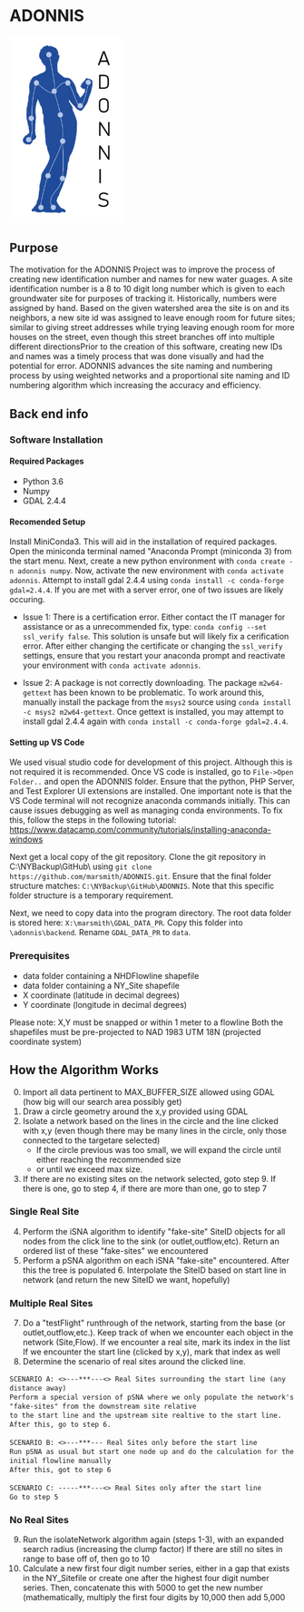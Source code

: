 # ADONNIS
<img src="/images/logoRob.png" width="200"/>

## Purpose
The motivation for the ADONNIS Project was to improve the process of creating new identification number and names for new water guages. A site identification number is a 8 to 10 digit long number which is given to each groundwater site for purposes of tracking it. Historically, numbers were assigned by hand. Based on the given watershed area the site is on and its neighbors, a new site id was assigned to leave enough room for future sites; similar to giving street addresses while trying leaving enough room for more houses on the street, even though this street branches off into multiple different directionsPrior to the creation of this software, creating new IDs and names was a timely process that was done visually and had the potential for error. ADONNIS advances the site naming and numbering process by using weighted networks and a proportional site naming and ID numbering algorithm which increasing the accuracy and efficiency. 

## Back end info

  ### Software Installation
  
  #### Required Packages
  - Python 3.6
  - Numpy
  - GDAL 2.4.4
  
  
  #### Recomended Setup
  
  Install MiniConda3. This will aid in the installation of required packages. Open the miniconda terminal named "Anaconda Prompt (miniconda 3) from the start menu. Next, create a new python environment with ```conda create -n adonnis numpy```. Now, activate the new environment with ```conda activate adonnis```. Attempt to install gdal 2.4.4 using ```conda install -c conda-forge gdal=2.4.4```. If you are met with a server error, one of two issues are likely occuring. 

  - Issue 1: There is a certification error. Either contact the IT manager for assistance or as a unrecommended fix, type: ```conda config --set ssl_verify false```. This solution is unsafe but will likely fix a cerification error. After either changing the certificate or changing the ```ssl_verify``` settings, ensure that you restart your anaconda prompt and reactivate your environment with ```conda activate adonnis```.

  - Issue 2: A package is not correctly downloading. The package ```m2w64-gettext``` has been known to be problematic. To work around this, manually install the package from the ```msys2``` source using ```conda install -c msys2 m2w64-gettext```. Once gettext is installed, you may attempt to install gdal 2.4.4 again with ```conda install -c conda-forge gdal=2.4.4```.
  
  #### Setting up VS Code
  
  We used visual studio code for development of this project. Although this is not required it is recommended. Once VS code is installed, go to ```File->Open Folder..``` and open the ADONNIS folder. Ensure that the python, PHP Server, and Test Explorer UI extensions are installed. 
  One important note is that the VS Code terminal will not recognize anaconda commands initially. This can cause issues debugging as well as managing conda environments. To fix this, follow the steps in the following tutorial:
  https://www.datacamp.com/community/tutorials/installing-anaconda-windows
  
  Next get a local copy of the git repository.
  Clone the git repository in C:\NYBackup\GitHub\ using ```git clone https://github.com/marsmith/ADONNIS.git```.
  Ensure that the final folder structure matches: ```C:\NYBackup\GitHub\ADONNIS```. Note that this specific folder structure is a temporary requirement.

  Next, we need to copy data into the program directory. The root data folder is stored here: ```X:\marsmith\GDAL_DATA_PR```. Copy this folder into ```\adonnis\backend```. Rename ```GDAL_DATA_PR``` to ```data```. 
  

  ### Prerequisites

  - data folder containing a NHDFlowline shapefile
  - data folder containing a NY_Site shapefile
  - X coordinate (latitude in decimal degrees)
  - Y coordinate (longitude in decimal degrees)


  Please note: X,Y must be snapped or within 1 meter to a flowline
  Both the shapefiles must be pre-projected to NAD 1983 UTM 18N (projected coordinate system)


## How the Algorithm Works
  0. Import all data pertinent to MAX_BUFFER_SIZE allowed using GDAL (how big will our search area possibly get)
  1. Draw a circle geometry around the x,y provided using GDAL
  2. Isolate a network based on the lines in the circle and the line clicked with x,y (even though there may be many lines in
  the circle, only those connected to the targetare selected)
	  * If the circle previous was too small, we will expand the circle until either reaching the recommended size
	  * or until we exceed max size.
  3. If there are no existing sites on the network selected, goto step 9. If there is one, go to step 4,
  if there are more than one, go to step 7
  
  ### Single Real Site
  4. Perform the iSNA algorithm to identify "fake-site" SiteID objects for all nodes from the click line to
	the sink (or outlet,outflow,etc). Return an ordered list of these "fake-sites" we encountered
  5. Perform a pSNA algorithm on each iSNA "fake-site" encountered. After this the tree is populated
	6. Interpolate the SiteID based on start line in network (and return the new SiteID we want, hopefully)
  
  ### Multiple Real Sites
  7. Do a "testFlight" runthrough of the network, starting from the base (or outlet,outflow,etc.). Keep track
  of when we encounter each object in the network (Site,Flow). If we encounter a real site, mark its index in the list
  If we encounter the start line (clicked by x,y), mark that index as well
  8. Determine the scenario of real sites around the clicked line.
  	
	SCENARIO A: <>---***---<> Real Sites surrounding the start line (any distance away)
	Perform a special version of pSNA where we only populate the network's "fake-sites" from the downstream site relative
	to the start line and the upstream site realtive to the start line.
	After this, go to step 6.
	
	SCENARIO B: <>---***--- Real Sites only before the start line
	Run pSNA as usual but start one node up and do the calculation for the initial flowline manually
	After this, got to step 6
	
	SCENARIO C: -----***---<> Real Sites only after the start line
	Go to step 5
  
  ### No Real Sites
  9. Run the isolateNetwork algorithm again (steps 1-3), with an expanded search radius (increasing the clump factor)
  If there are still no sites in range to base off of, then go to 10
  10. Calculate a new first four digit number series, either in a gap that exists in the NY_Sitefile or create one after the
  highest four digit number series. Then, concatenate this with 5000 to get the new number (mathematically, multiply the first
  four digits by 10,000 then add 5,000
  
